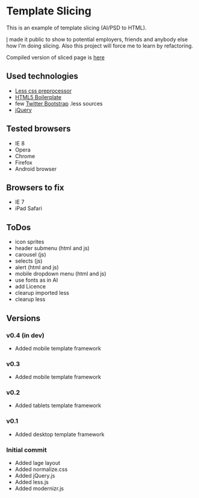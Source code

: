 Template Slicing
=================

This is an example of template slicing (AI/PSD to HTML).

[I](http://bumbu.ru) made it public to show to potential employers, friends and anybody else how I'm doing slicing. Also this project will force me to learn by refactoring.

Compiled version of sliced page is [here](http://bumbu.github.com/Template-Slicing/)

Used technologies
----------

* [Less css preprocessor](http://lesscss.org/])
* [HTML5 Boilerplate](http://html5boilerplate.com/)
* few [Twitter Bootstrap](http://twitter.github.com/bootstrap/) .less sources
* [jQuery](http://jquery.com/)


Tested browsers
----------

* IE 8
* Opera
* Chrome
* Firefox
* Android browser

Browsers to fix
----------

* IE 7
* iPad Safari

ToDos
-----------

* icon sprites
* header submenu (html and js)
* carousel (js)
* selects (js)
* alert (html and js)
* mobile dropdown menu (html and js)
* use fonts as in AI
* add Licence
* clearup imported less
* clearup less

Versions
----------
### v0.4 (in dev)
* Added mobile template framework

### v0.3
* Added mobile template framework

### v0.2
* Added tablets template framework

### v0.1
* Added desktop template framework

### Initial commit
* Added lage layout
* Added normalize.css
* Added jQuery.js
* Added less.js
* Added modernizr.js